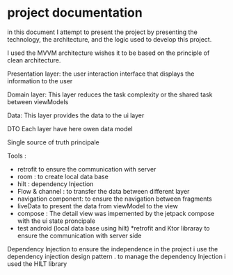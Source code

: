 # project documentation  
in this document I attempt to present the project by presenting the technology, the architecture, and the logic used to develop this project.

I used the MVVM architecture wishes it to be based on the principle of clean architecture.

Presentation layer: the user interaction interface that displays the information to the user

Domain layer: This layer reduces the task complexity or the shared task between viewModels

Data: This layer provides the data to the ui layer

DTO Each layer have here owen data model

Single source of truth principale 

Tools :
* retrofit to ensure the communication with server
* room : to create local data base
* hilt : dependency Injection
* Flow & channel : to transfer the data between different layer
* navigation component: to ensure the navigation between fragments
* liveData to present the data from viewModel to the view
* compose : The detail view was impemented by the jetpack compose with the ui state proncipale 
* test android (local data base using hilt)
*retrofit and Ktor libraray to ensure the communication with server side
  
Dependency Injection to ensure the independence in the project i use the dependency injection design pattern .
to manage the dependency Injection i used the HILT library

